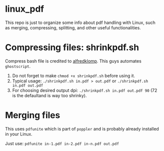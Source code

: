 # linux_pdf

This repo is just to organize some info about pdf handling with Linux, such as merging, compressing, splitting, and other useful functionalities.

# Compressing files: shrinkpdf.sh

Compress bash file is credited to [alfredklomp](http://www.alfredklomp.com/programming/shrinkpdf/). This guys automates ```ghostscript```.

1) Do not forget to make ```chmod +x shrinkpdf.sh``` before using it.
2) Typical usage: ```./shrinkpdf.sh in.pdf > out.pdf``` or ```./shrinkpdf.sh in.pdf out.pdf```
3) For choosing desired output dpi: ```./shrinkpdf.sh in.pdf out.pdf 90``` (72 is the defaultand is way too shrinky).

# Merging files

This uses ```pdfunite``` which is part of ```poppler``` and is probably already installed in your Linux.

Just use: ```pdfunite in-1.pdf in-2.pdf in-n.pdf out.pdf```
